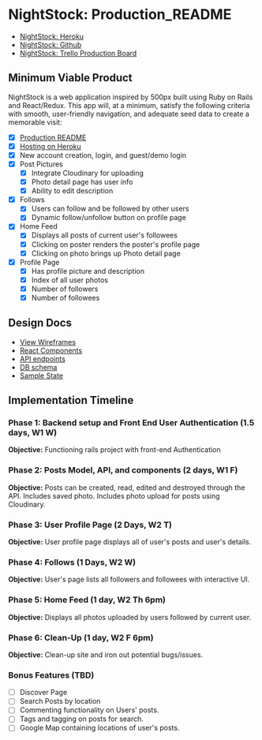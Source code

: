 # NightStock: Production_README

- [NightStock: Heroku][heroku]
- [NightStock: Github][github]
- [NightStock: Trello Production Board][trello]

[heroku]: http://nightstock.herokuapp.com/#/
[github]: https://github.com/AkashSkySingh/NightStock
[trello]: https://trello.com/b/3U9nmBBR/full-stack-project-nightstock

## Minimum Viable Product
NightStock is a web application inspired by 500px built using Ruby on Rails and React/Redux. This app will, at a minimum, satisfy the following criteria with smooth, user-friendly navigation, and adequate seed data to create a memorable visit:

- [x] [Production README](docs/production_readme.md)
- [x] [Hosting on Heroku][heroku]
- [x] New account creation, login, and guest/demo login
- [x] Post Pictures
  - [x] Integrate Cloudinary for uploading
  - [x] Photo detail page has user info
  - [x] Ability to edit description
- [x] Follows
  - [x] Users can follow and be followed by other users
  - [x] Dynamic follow/unfollow button on profile page
- [x] Home Feed
  - [x] Displays all posts of current user's followees
  - [x] Clicking on poster renders the poster's profile page
  - [x] Clicking on photo brings up Photo detail page
- [x] Profile Page
  - [x] Has profile picture and description
  - [x] Index of all user photos
  - [x] Number of followers
  - [x] Number of followees

## Design Docs
* [View Wireframes][wireframes]
* [React Components][components]
* [API endpoints][api-endpoints]
* [DB schema][schema]
* [Sample State][sample-state]

[wireframes]: docs/wireframes
[components]: docs/component-hierarchy.md
[sample-state]: docs/sample-state.md
[api-endpoints]: docs/api-endpoints.md
[schema]: docs/schema.md

## Implementation Timeline

### Phase 1: Backend setup and Front End User Authentication (1.5 days, W1 W)

**Objective:** Functioning rails project with front-end Authentication

### Phase 2: Posts Model, API, and components (2 days, W1 F)

**Objective:** Posts can be created, read, edited and destroyed through the API. Includes saved photo. Includes photo upload for posts using Cloudinary.

### Phase 3: User Profile Page (2 Days, W2 T)

**Objective:** User profile page displays all of user's posts and user's details.

### Phase 4: Follows (1 Days, W2 W)

**Objective:** User's page lists all followers and followees with interactive UI.

### Phase 5: Home Feed (1 day, W2 Th 6pm)

**Objective:** Displays all photos uploaded by users followed by current user.

### Phase 6: Clean-Up (1 day, W2 F 6pm)

**Objective:** Clean-up site and iron out potential bugs/issues.


### Bonus Features (TBD)
- [ ] Discover Page
- [ ] Search Posts by location
- [ ] Commenting functionality on Users' posts.
- [ ] Tags and tagging on posts for search.
- [ ] Google Map containing locations of user's posts.

